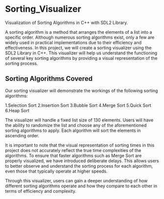 # Sorting_Visualizer
Visualization of Sorting Algorithms in C++ with SDL2 Library.

A sorting algorithm is a method that arranges the elements of a list into a specific order. Although numerous sorting algorithms exist, only a few are widely used in practical implementations due to their efficiency and effectiveness. In this project, we will create a sorting visualizer using the SDL2 Library in C++. This visualizer will help us understand the functioning of several key sorting algorithms by providing a visual representation of the sorting process.

## Sorting Algorithms Covered

Our sorting visualizer will demonstrate the workings of the following sorting algorithms:

1.Selection Sort
2.Insertion Sort
3.Bubble Sort
4.Merge Sort
5.Quick Sort
6.Heap Sort

The visualizer will handle a fixed list size of 130 elements. Users will have the ability to randomize the list and choose any of the aforementioned sorting algorithms to apply. Each algorithm will sort the elements in ascending order.

It is important to note that the visual representation of sorting times in this project does not accurately reflect the true time complexities of the algorithms. To ensure that faster algorithms such as Merge Sort are properly visualized, we have introduced deliberate delays. This allows users to better observe and understand the sorting process for each algorithm, even those that typically operate at higher speeds.

Through this visualizer, users can gain a deeper understanding of how different sorting algorithms operate and how they compare to each other in terms of efficiency and complexity.







